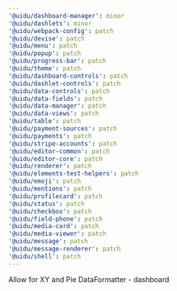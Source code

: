 ```yaml
---
'@uidu/dashboard-manager': minor
'@uidu/dashlets': minor
'@uidu/webpack-config': patch
'@uidu/devise': patch
'@uidu/menu': patch
'@uidu/popup': patch
'@uidu/progress-bar': patch
'@uidu/theme': patch
'@uidu/dashboard-controls': patch
'@uidu/dashlet-controls': patch
'@uidu/data-controls': patch
'@uidu/data-fields': patch
'@uidu/data-manager': patch
'@uidu/data-views': patch
'@uidu/table': patch
'@uidu/payment-sources': patch
'@uidu/payments': patch
'@uidu/stripe-accounts': patch
'@uidu/editor-common': patch
'@uidu/editor-core': patch
'@uidu/renderer': patch
'@uidu/elements-test-helpers': patch
'@uidu/emoji': patch
'@uidu/mentions': patch
'@uidu/profilecard': patch
'@uidu/status': patch
'@uidu/checkbox': patch
'@uidu/field-phone': patch
'@uidu/media-card': patch
'@uidu/media-viewer': patch
'@uidu/message': patch
'@uidu/message-renderer': patch
'@uidu/shell': patch
---
```


Allow for XY and Pie DataFormatter - dashboard
